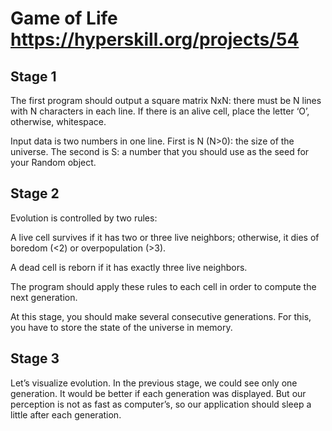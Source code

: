 # Game of Life https://hyperskill.org/projects/54

## Stage 1
The first program should output a square matrix NxN: there must be N lines with N characters in each line. If there is an alive cell, place the letter ‘O’, otherwise, whitespace.

Input data is two numbers in one line. First is N (N>0): the size of the universe. The second is S: a number that you should use as the seed for your Random object.

## Stage 2
Evolution is controlled by two rules:

A live cell survives if it has two or three live neighbors; otherwise, it dies of boredom (<2) or overpopulation (>3).

A dead cell is reborn if it has exactly three live neighbors.

The program should apply these rules to each cell in order to compute the next generation.

At this stage, you should make several consecutive generations. For this, you have to store the state of the universe in memory.

## Stage 3
Let’s visualize evolution. In the previous stage, we could see only one generation. It would be better if each generation was displayed. But our perception is not as fast as computer’s, so our application should sleep a little after each generation.
